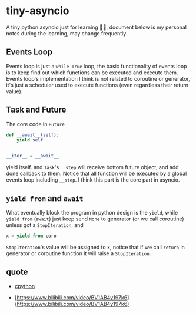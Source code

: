 # tiny-asyncio

A tiny python asyncio just for learning 🙋‍♂️, document below is my personal notes during the learning, may change
frequently.

## Events Loop

Events loop is just a `while True` loop, the basic functionality of events loop is to keep find out which functions can
be executed and execute them. Events loop's implementation I think is not related to coroutine or generator, it's just
a scheduler used to execute functions (even regardless their return value).

## Task and Future

The core code in `Future`

```python
def __await__(self):
    yield self


__iter__ = __await__
```

yield itself. and `Task`'s `__step` will receive bottom future object, and add done callback to them. Notice that
all function will be executed by a global events loop including `__step`. I think this part is the core part in asyncio.

## `yield from` and `await`

What eventually block the program in python design is the `yield`, while `yield from` (`await`) just keep send `None` to
generator (or we call coroutine) unless got a `StopIteration`, and

```python
x = yield from coro
```

`StopIteration`'s value will be assigned to x, notice that if we call `return` in generator or coroutine function
it will raise a `StopIteration`.

## quote
* [cpython](https://github.com/python/cpython)

* [https://www.bilibili.com/video/BV1AB4y197k6](https://www.bilibili.com/video/BV1AB4y197k6)
